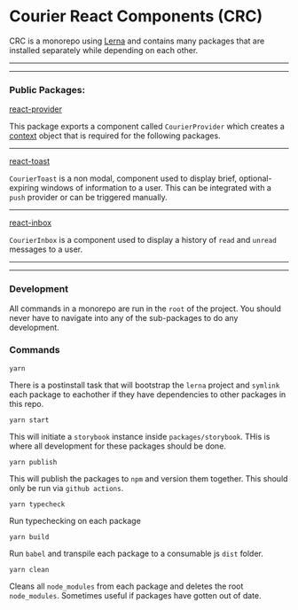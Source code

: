 # Courier React Components (CRC)

CRC is a monorepo using [Lerna](https://www.lerna.com) and contains many packages that are installed separately while depending on each other.

---

---

### Public Packages:

[react-provider](https://github.com/trycourier/courier-react/pacakges/react-provider)

This package exports a component called `CourierProvider` which creates a [context](https://reactjs.org/docs/context.html) object that is required for the following packages.

---

[react-toast](https://github.com/trycourier/courier-react/pacakges/react-toast)

`CourierToast` is a non modal, component used to display brief, optional-expiring windows of information to a user. This can be integrated with a `push` provider or can be triggered manually.

---

[react-inbox](https://github.com/trycourier/courier-react/pacakges/react-inbox)

`CourierInbox` is a component used to display a history of `read` and `unread` messages to a user.

---

---

### Development

All commands in a monorepo are run in the `root` of the project. You should never have to navigate into any of the sub-packages to do any development.

### Commands

`yarn`

There is a postinstall task that will bootstrap the `lerna` project and `symlink` each package to eachother if they have dependencies to other packages in this repo.

`yarn start`

This will initiate a `storybook` instance inside `packages/storybook`. THis is where all development for these packages should be done.

`yarn publish`

This will publish the packages to `npm` and version them together. This should only be run via `github actions`.

`yarn typecheck`

Run typechecking on each package

`yarn build`

Run `babel` and transpile each package to a consumable js `dist` folder.

`yarn clean`

Cleans all `node_modules` from each package and deletes the root `node_modules`. Sometimes useful if packages have gotten out of date.
